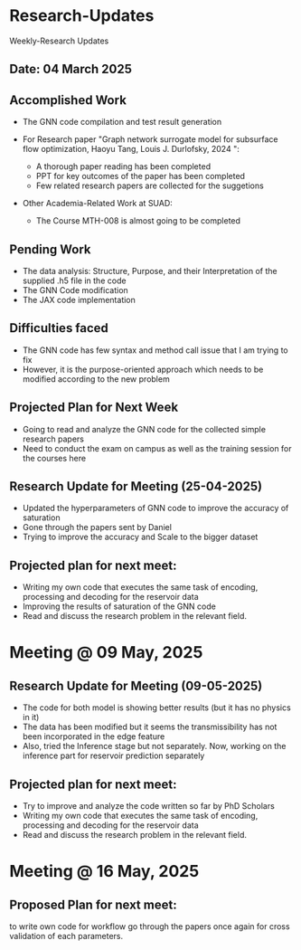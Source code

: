 # Research-Updates
Weekly-Research Updates

## Date: 04 March 2025

## Accomplished Work

- The GNN code compilation and test result generation
- For Research paper "Graph network surrogate model for subsurface flow optimization, Haoyu Tang, Louis J. Durlofsky, 2024 ":
  - A thorough paper reading has been completed
  - PPT for key outcomes of the paper has been completed
  - Few related research papers are collected for the suggetions
 
- Other Academia-Related Work at SUAD:
    - The Course MTH-008 is almost going to be completed
  
## Pending Work

- The data analysis: Structure, Purpose, and their Interpretation of the supplied .h5 file in the code
- The GNN Code modification
- The JAX code implementation

## Difficulties faced 
- The GNN code has few syntax and method call issue that I am trying to fix
- However, it is the purpose-oriented approach which needs to be modified according to the new problem 

## Projected Plan for Next Week

- Going to read and analyze the GNN code for the collected simple research papers
- Need to conduct the exam on campus as well as the training session for the courses here



## Research Update for Meeting (25-04-2025)

- Updated the hyperparameters of GNN code to improve the accuracy of saturation
- Gone through the papers sent by Daniel
- Trying to improve the accuracy and Scale to the bigger dataset

## Projected plan for next meet:
- Writing my own code that executes the same task of encoding, processing and decoding for the reservoir data
- Improving the results of saturation of the GNN code
- Read and discuss the research problem in the relevant field.





# Meeting @ 09 May, 2025
## Research Update for Meeting (09-05-2025)

- The code for both model is showing better results (but it has no physics in it)
- The data has been modified but it seems the transmissibility has not been incorporated in the edge feature
- Also, tried the Inference stage but not separately. Now, working on the inference part for reservoir prediction separately

## Projected plan for next meet:
- Try to improve and analyze the code written so far by PhD Scholars
- Writing my own code that executes the same task of encoding, processing and decoding for the reservoir data
- Read and discuss the research problem in the relevant field.



# Meeting @ 16 May, 2025
## Proposed Plan for next meet:
to write own code for workflow
go through the papers once again for cross validation of each parameters.
